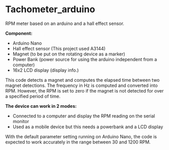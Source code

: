 # Tachometer_arduino

RPM meter based on an arduino and a hall effect sensor.

**Component:**
* Arduino Nano
* Hall effect sensor (This project used A3144)
* Magnet (to be put on the rotating device as a marker)
* Power Bank (power source for using the arduino independent from a computer)
* 16x2 LCD display (display info.)

This code detects a magnet and computes the elapsed time between two magnet detections. The frequency in Hz is computed and converted into RPM. However, the RPM is set to zero if the magnet is not detected for over a specified period of time.

**The device can work in 2 modes:**
* Connected to a computer and display the RPM reading on the serial monitor
* Used as a mobile device but this needs a powerbank and a LCD display

With the default parameter setting running on Arduino Nano, the code is expected to work accurately in the range between 30 and 1200 RPM.
